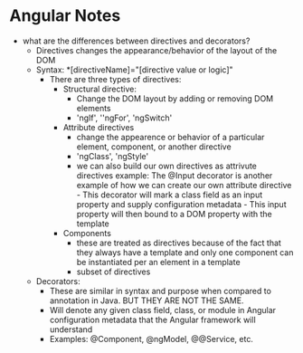 # Angular Notes

- what are the differences between directives and decorators?
  - Directives changes the appearance/behavior of the layout of the DOM
  - Syntax: \*[directiveName]="[directive value or logic]"
    - There are three types of directives:
      - Structural directive:
        - Change the DOM layout by adding or removing DOM elements
        - 'ngIf', ''ngFor', 'ngSwitch'
      - Attribute directives
        - change the appearence or behavior of a particular element, component, or another directive
        - 'ngClass', 'ngStyle'
        - we can also build our own directives as attrivute directives
          example:
          The @Input decorator is another example of how we can create our own attribute directive - This decorator will mark a class field as an input property and supply
          configuration metadata - This input property will then bound to a DOM property with the template
      - Components
        - these are treated as directives because of the fact that they always have a template and only one component can be instantiated per an element in a template
        - subset of directives
  - Decorators:
    - These are similar in syntax and purpose when compared to annotation in Java. BUT THEY ARE NOT THE SAME.
    - Will denote any given class field, class, or module in Angular configuration metadata that the Angular framework will understand
    - Examples: @Component, @ngModel, @@Service, etc.
